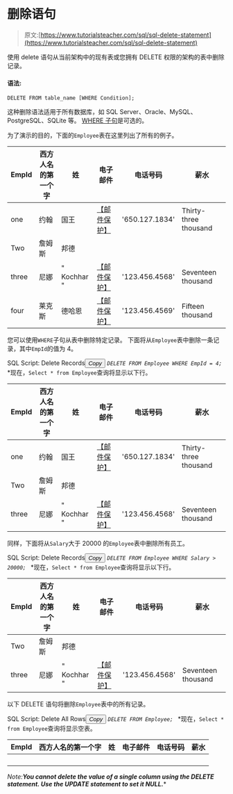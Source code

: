# 删除语句

> 原文:[https://www.tutorialsteacher.com/sql/sql-delete-statement](https://www.tutorialsteacher.com/sql/sql-delete-statement)

使用 delete 语句从当前架构中的现有表或您拥有 DELETE 权限的架构的表中删除记录。

#### 语法:

```
DELETE FROM table_name [WHERE Condition];
```

这种删除语法适用于所有数据库，如 SQL Server、Oracle、MySQL、PostgreSQL、SQLite 等。 [WHERE 子句](/sql/sql-where-clause)是可选的。

为了演示的目的，下面的`Employee`表在这里列出了所有的例子。

| EmpId | 西方人名的第一个字 | 姓 | 电子邮件 | 电话号码 | 薪水 |
| --- | --- | --- | --- | --- | --- |
| one | 约翰 | 国王 | [【邮件保护】](/cdn-cgi/l/email-protection) | '650.127.1834' | Thirty-three thousand |
| Two | 詹姆斯 | 邦德 |  |  |  |
| three | 尼娜 | " Kochhar " | [【邮件保护】](/cdn-cgi/l/email-protection) | '123.456.4568' | Seventeen thousand |
| four | 莱克斯 | 德哈恩 | [【邮件保护】](/cdn-cgi/l/email-protection) | '123.456.4569' | Fifteen thousand |

您可以使用`WHERE`子句从表中删除特定记录。 下面将从`Employee`表中删除一条记录，其中`EmpId`的值为 4。

SQL Script: Delete Records<button class="copy-btn pull-right" title="Copy example code">*Copy*</button> *```
DELETE FROM Employee WHERE EmpId = 4; 
```*  *现在，`Select * from Employee`查询将显示以下行。

| EmpId | 西方人名的第一个字 | 姓 | 电子邮件 | 电话号码 | 薪水 |
| --- | --- | --- | --- | --- | --- |
| one | 约翰 | 国王 | [【邮件保护】](/cdn-cgi/l/email-protection) | '650.127.1834' | Thirty-three thousand |
| Two | 詹姆斯 | 邦德 |  |  |  |
| three | 尼娜 | " Kochhar " | [【邮件保护】](/cdn-cgi/l/email-protection) | '123.456.4568' | Seventeen thousand |

同样，下面将从`Salary`大于 20000 的`Employee`表中删除所有员工。

SQL Script: Delete Records<button class="copy-btn pull-right" title="Copy example code">*Copy*</button> *```
DELETE FROM Employee WHERE Salary > 20000; 
```*  *现在，`Select * from Employee`查询将显示以下行。

| EmpId | 西方人名的第一个字 | 姓 | 电子邮件 | 电话号码 | 薪水 |
| --- | --- | --- | --- | --- | --- |
| Two | 詹姆斯 | 邦德 |  |  |  |
| three | 尼娜 | " Kochhar " | [【邮件保护】](/cdn-cgi/l/email-protection) | '123.456.4568' | Seventeen thousand |

以下 DELETE 语句将删除`Employee`表中的所有记录。

SQL Script: Delete All Rows<button class="copy-btn pull-right" title="Copy example code">*Copy*</button> *```
DELETE FROM Employee; 
```*  *现在，`Select * from Employee`查询将显示空表。

| EmpId | 西方人名的第一个字 | 姓 | 电子邮件 | 电话号码 | 薪水 |
| --- | --- | --- | --- | --- | --- |
|   |   |   |   |   |   |

*Note:**You cannot delete the value of a single column using the DELETE statement. Use the UPDATE statement to set it NULL.****